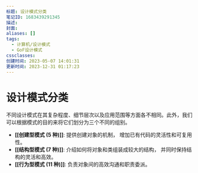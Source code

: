 ```yaml
---
标题: 设计模式分类
笔记ID: 1683439291345
描述: 
封面: 
aliases: []
tags:
  - 计算机/设计模式
  - GoF设计模式
cssclasses: 
创建时间: 2023-05-07 14:01:31
更新时间: 2023-12-31 01:17:23
---
```


# 设计模式分类

不同设计模式在其复杂程度、细节层次以及应用范围等方面各不相同。此外，我们可以根据模式的目的来将它们划分为三个不同的组别。

- **[[创建型模式 (5 种)]]**: 提供创建对象的机制， 增加已有代码的灵活性和可复用性。
- **[[结构型模式 (7 种)]]**: 介绍如何将对象和类组装成较大的结构， 并同时保持结构的灵活和高效。
- **[[行为型模式 (11 种)]]**: 负责对象间的高效沟通和职责委派。
